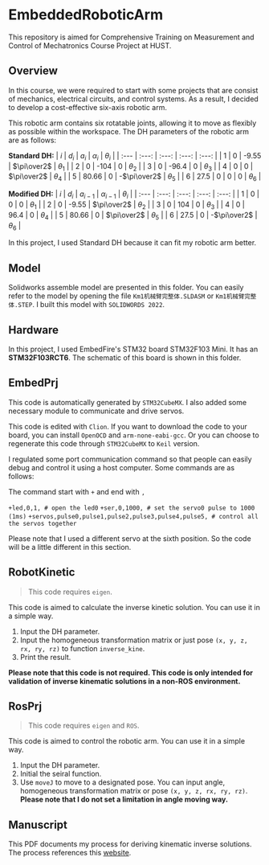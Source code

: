 # EmbeddedRoboticArm
This repository is aimed for Comprehensive Training on Measurement and Control of Mechatronics Course Project at HUST.

## Overview
In this course, we were required to start with some projects that are consist of mechanics, electrical circuits, and control systems. As a result, I decided to develop a cost-effective six-axis robotic arm.

This robotic arm contains six rotatable joints, allowing it to move as flexibly as possible within the workspace. The DH parameters of the robotic arm are as follows:

**Standard DH:**
| $i$ | $d_i$ | $a_i$ | $\alpha_i$ | $\theta_i$ |
| :--- | :---: | :---: | :---: | :---: |
| 1 | 0 | -9.55 | $\pi\over2$ | $\theta_1$ |
| 2 | 0 | -104 | 0 | $\theta_2$ |
| 3 | 0 | -96.4 | 0 | $\theta_3$ |
| 4 | 0 | 0 | $\pi\over2$ | $\theta_4$ |
| 5 | 80.66 | 0 | -$\pi\over2$ | $\theta_5$ |
| 6 | 27.5 | 0 | 0 | 0 | $\theta_6$ |

**Modified DH:**
| $i$ | $d_i$ | $a_{i-1}$ | $\alpha_{i-1}$ | $\theta_i$ |
| :--- | :---: | :---: | :---: | :---: |
| 1 | 0 | 0 | 0 | $\theta_1$ |
| 2 | 0 | -9.55 | $\pi\over2$  | $\theta_2$ |
| 3 | 0 | 104 | 0 | $\theta_3$ |
| 4 | 0 | 96.4 | 0 | $\theta_4$ |
| 5 | 80.66 | 0 | $\pi\over2$  | $\theta_5$ |
| 6 | 27.5 | 0 | -$\pi\over2$  | $\theta_6$ |

In this project, I used Standard DH because it can fit my robotic arm better.

## Model
Solidworks assemble model are presented in this folder. You can easily refer to the model by opening the file `Km1机械臂完整体.SLDASM` or `Km1机械臂完整体.STEP`. I built this model with `SOLIDWORDS 2022`.

## Hardware
In this project, I used EmbedFire's STM32 board STM32F103 Mini. It has an **STM32F103RCT6**. The schematic of this board is shown in this folder.

## EmbedPrj
This code is automatically generated by `STM32CubeMX`. I also added some necessary module to communicate and drive servos.

This code is edited with `Clion`. If you want to download the code to your board, you can install `OpenOCD` and `arm-none-eabi-gcc`. Or you can choose to regenerate this code through `STM32CubeMX` to `Keil` version.

I regulated some port communication command so that people can easily debug and control it using a host computer. Some commands are as follows:

The command start with `+` and end with `,`

```+led,0,1, # open the led0```
```+ser,0,1000, # set the servo0 pulse to 1000 (1ms)```
```+servos,pulse0,pulse1,pulse2,pulse3,pulse4,pulse5, # control all the servos together```

Please note that I used a different servo at the sixth position. So the code will be a little different in this section.

## RobotKinetic
> This code requires `eigen`. 

This code is aimed to calculate the inverse kinetic solution. You can use it in a simple way.

1. Input the DH parameter.
2. Input the homogeneous transformation matrix or just pose `(x, y, z, rx, ry, rz)` to function `inverse_kine`.
3. Print the result.

**Please note that this code is not required. This code is only intended for validation of inverse kinematic solutions in a non-ROS environment.**

## RosPrj
> This code requires `eigen` and `ROS`.

This code is aimed to control the robotic arm. You can use it in a simple way.

1. Input the DH parameter.
2. Initial the seiral function.
3. Use `moveJ` to move to a designated pose. You can input angle, homogeneous transformation matrix or pose `(x, y, z, rx, ry, rz)`. **Please note that I do not set a limitation in angle moving way.**

## Manuscript
This PDF documents my process for deriving kinematic inverse solutions. The process references this [website](https://www.cnblogs.com/mightycode/p/9095059.html).

